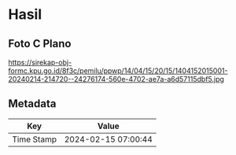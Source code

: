 # Hasil

## Foto C Plano

https://sirekap-obj-formc.kpu.go.id/8f3c/pemilu/ppwp/14/04/15/20/15/1404152015001-20240214-214720--24276174-560e-4702-ae7a-a6d57115dbf5.jpg


## Metadata

| Key        | Value               |
| ---------- | ------------------- |
| Time Stamp | 2024-02-15 07:00:44 |



